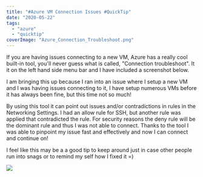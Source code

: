 ```yaml
---
title: "#Azure VM Connection Issues #QuickTip"
date: "2020-05-22"
tags: 
  - "azure"
  - "quicktip"
coverImage: "Azure_Connection_Troubleshoot.png"
---
```


If you are having issues connecting to a new VM, Azure has a really cool built-in tool, you'll never guess what is called, "Connection troubleshoot". It it on the left hand side menu bar and I have included a screenshot below.

I am bringing this up because I ran into an issue where I setup a new VM and I was having issues connecting to it, I have setup numerous VMs before it has always been fine, but this time not so much!

By using this tool it can point out issues and/or contradictions in rules in the Networking Settings. I had an allow rule for SSH, but another rule was applied that contradicted the rule. For security reasons the deny rule will be the dominant rule and thus I was not able to connect. Thanks to the tool I was able to pinpoint my issue fast and effectively and now I can connect and continue on!

I feel like this may be a a good tip to keep around just in case other people run into snags or to remind my self how I fixed it =)

![](https://i0.wp.com/revx0r.com/wp-content/uploads/2020/05/Azure_Connection_Troubleshoot.png?fit=1024%2C738&ssl=1)
